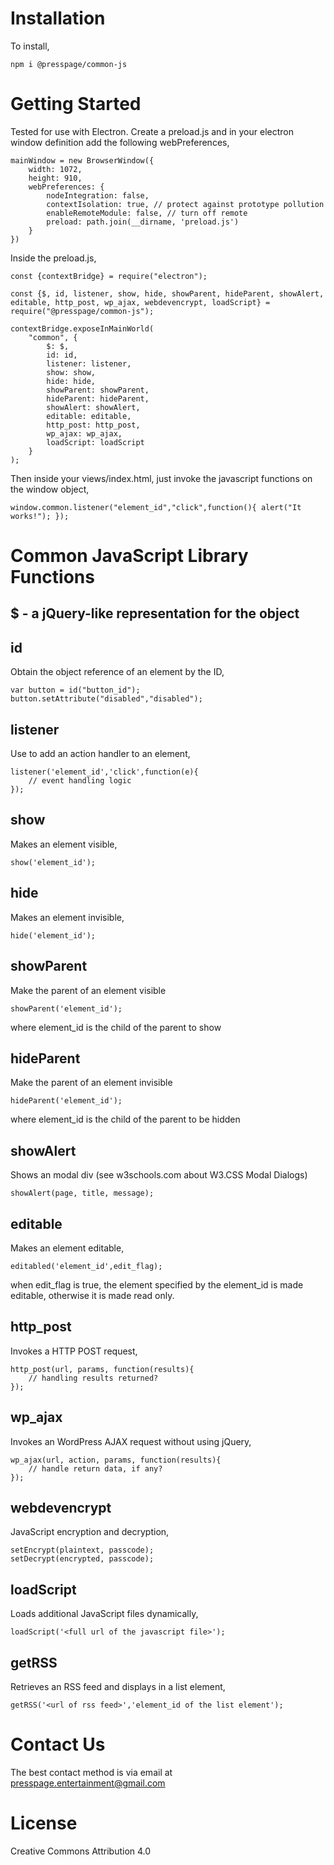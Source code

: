 # Installation
To install,

    npm i @presspage/common-js

# Getting Started
Tested for use with Electron. Create a preload.js and in your electron window definition add the following webPreferences,

    mainWindow = new BrowserWindow({
        width: 1072,
        height: 910,
        webPreferences: {
			nodeIntegration: false,
			contextIsolation: true, // protect against prototype pollution
			enableRemoteModule: false, // turn off remote
  		  	preload: path.join(__dirname, 'preload.js')
        }
    })

Inside the preload.js,

    const {contextBridge} = require("electron");

    const {$, id, listener, show, hide, showParent, hideParent, showAlert, editable, http_post, wp_ajax, webdevencrypt, loadScript} = require("@presspage/common-js");

    contextBridge.exposeInMainWorld(
        "common", {
            $: $,
            id: id,
            listener: listener,
            show: show,
            hide: hide,
            showParent: showParent,
            hideParent: hideParent,
            showAlert: showAlert,
            editable: editable,
            http_post: http_post,
            wp_ajax: wp_ajax,
            loadScript: loadScript
        }
    );

Then inside your views/index.html, just invoke the javascript functions on the window object,

    window.common.listener("element_id","click",function(){ alert("It works!"); });

# Common JavaScript Library Functions
## $ - a jQuery-like representation for the object

## id
Obtain the object reference of an element by the ID,

    var button = id("button_id");
    button.setAttribute("disabled","disabled");

## listener
Use to add an action handler to an element,

    listener('element_id','click',function(e){
        // event handling logic
    });

## show
Makes an element visible,

    show('element_id');

## hide
Makes an element invisible,

    hide('element_id');

## showParent
Make the parent of an element visible

    showParent('element_id');

where element_id is the child of the parent to show

## hideParent
Make the parent of an element invisible

    hideParent('element_id');

where element_id is the child of the parent to be hidden

## showAlert
Shows an modal div (see w3schools.com about W3.CSS Modal Dialogs)

    showAlert(page, title, message);

## editable
Makes an element editable,

    editabled('element_id',edit_flag);

when edit_flag is true, the element specified by the element_id is made editable, otherwise it is made read only.

## http_post
Invokes a HTTP POST request,

    http_post(url, params, function(results){
        // handling results returned?
    });

## wp_ajax
Invokes an WordPress AJAX request without using jQuery,

    wp_ajax(url, action, params, function(results){
        // handle return data, if any?
    });

## webdevencrypt
JavaScript encryption and decryption,

    setEncrypt(plaintext, passcode);
    setDecrypt(encrypted, passcode);

## loadScript
Loads additional JavaScript files dynamically,

    loadScript('<full url of the javascript file>');

## getRSS
Retrieves an RSS feed and displays in a list element,

    getRSS('<url of rss feed>','element_id of the list element');

# Contact Us
The best contact method is via email at presspage.entertainment@gmail.com

# License
Creative Commons Attribution 4.0
